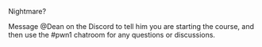 Nightmare? 

Message @Dean on the Discord to tell him you are starting the course, and then use the #pwn1 chatroom for any questions or discussions.
